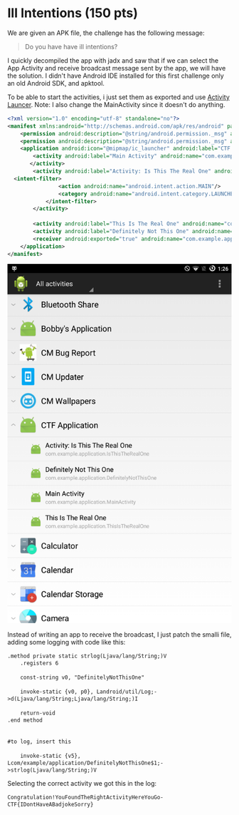 # Ill Intentions (150 pts)

We are given an APK file, the challenge has the following message:

> Do you have have ill intentions?

I quickly decompiled the app with jadx and saw that if we can select the App Activity and receive broadcast message sent by the app, we will have the solution. I didn't have Android IDE installed for this first challenge only an old Android SDK, and apktool.

To be able to start the activities, i just set them as exported and use [Activity Launcer](https://play.google.com/store/apps/details?id=de.szalkowski.activitylauncher). Note: I also change the MainActivity since it doesn't do anything.

```xml
<?xml version="1.0" encoding="utf-8" standalone="no"?>
<manifest xmlns:android="http://schemas.android.com/apk/res/android" package="com.example.hellojni" platformBuildVersionCode="22" platformBuildVersionName="5.1.1-1819727">
    <permission android:description="@string/android.permission._msg" android:name="ctf.permission._MSG" android:protectionLevel="signature"/>
    <permission android:description="@string/android.permission._msg" android:name="ctf.permission._SEND"/>
    <application android:icon="@mipmap/ic_launcher" android:label="CTF Application">
        <activity android:label="Main Activity" android:name="com.example.application.MainActivity" android:exported="true">
       </activity>
        <activity android:label="Activity: Is This The Real One" android:name="com.example.application.IsThisTheRealOne">
  <intent-filter>
                <action android:name="android.intent.action.MAIN"/>
                <category android:name="android.intent.category.LAUNCHER"/>
            </intent-filter>
        </activity>

        <activity android:label="This Is The Real One" android:name="com.example.application.ThisIsTheRealOne" android:exported="true" />
        <activity android:label="Definitely Not This One" android:name="com.example.application.DefinitelyNotThisOne" android:exported="true" />
        <receiver android:exported="true" android:name="com.example.application.Send_to_Activity"/>
    </application>
</manifest>


```

![](launcher.png)

Instead of writing an app to receive the broadcast, I just patch the smalli file, adding some logging with code like this:

```
.method private static strlog(Ljava/lang/String;)V
    .registers 6

    const-string v0, "DefinitelyNotThisOne"

    invoke-static {v0, p0}, Landroid/util/Log;->d(Ljava/lang/String;Ljava/lang/String;)I

    return-void
.end method


#to log, insert this

    invoke-static {v5}, Lcom/example/application/DefinitelyNotThisOne$1;->strlog(Ljava/lang/String;)V    

```

Selecting the correct activity we got this in the log:

```
Congratulation!YouFoundTheRightActivityHereYouGo-CTF{IDontHaveABadjokeSorry}
```


